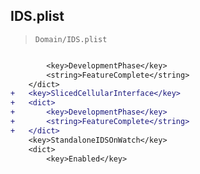 ## IDS.plist

> `Domain/IDS.plist`

```diff

 		<key>DevelopmentPhase</key>
 		<string>FeatureComplete</string>
 	</dict>
+	<key>SlicedCellularInterface</key>
+	<dict>
+		<key>DevelopmentPhase</key>
+		<string>FeatureComplete</string>
+	</dict>
 	<key>StandaloneIDSOnWatch</key>
 	<dict>
 		<key>Enabled</key>

```
